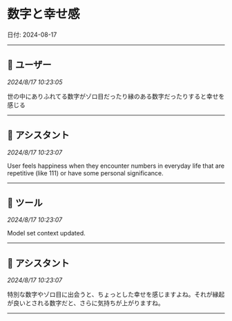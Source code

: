 # 数字と幸せ感

日付: 2024-08-17

---

## 👤 ユーザー
*2024/8/17 10:23:05*

世の中にありふれてる数字がゾロ目だったり縁のある数字だったりすると幸せを感じる

---

## 🤖 アシスタント
*2024/8/17 10:23:07*

User feels happiness when they encounter numbers in everyday life that are repetitive (like 111) or have some personal significance.

---

## 🔧 ツール
*2024/8/17 10:23:07*

Model set context updated.

---

## 🤖 アシスタント
*2024/8/17 10:23:07*

特別な数字やゾロ目に出会うと、ちょっとした幸せを感じますよね。それが縁起が良いとされる数字だと、さらに気持ちが上がりますね。

---
